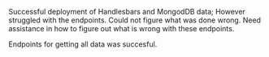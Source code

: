 Successful deployment of Handlesbars and MongodDB data;
However struggled with the endpoints. Could not figure what was done wrong. Need assistance in how to figure out what is wrong with these endpoints.


Endpoints for getting all data was succesful.
